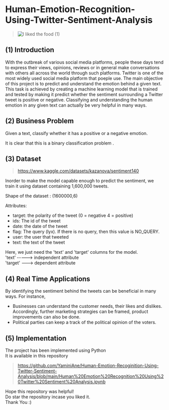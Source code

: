 # Human-Emotion-Recognition-Using-Twitter-Sentiment-Analysis

> ![I liked the food (1)](https://user-images.githubusercontent.com/83130336/188488944-4e879e77-0c56-4bb8-bf83-844e2fcdca7d.jpg)

## (1) Introduction
With the outbreak of various social media platforms, people these days tend to
express their views, opinions, reviews
or in general make conversations with others all across the world through such platforms. Twitter is one of the most 
widely used social media platform that poeple use. The main objective of this project is to predict and understand the emotion behind a given text. This task is achieved by creating a machine learning model that is trained and tested by making it predict whether the sentiment surrounding a Twitter tweet is positive or negative. Classifying and understanding the human emotion in any given text can actually be very helpful in many ways.

## (2) Business Problem
<p>Given a text, classify whether it has a positive or a negative emotion. </p>
It is clear that this is a binary classification problem .

## (3) Dataset
> https://www.kaggle.com/datasets/kazanova/sentiment140 </br>
<p> Inorder to make the model capable enough to predict the sentiment, we train it using  dataset containing 1,600,000 tweets. </p>

Shape of the dataset : (1600000,6)

Attributes:
- target: the polarity of the tweet (0 = negative 4 = positive)
- ids: The id of the tweet
- date: the date of the tweet
- flag: The query (lyx). If there is no query, then this value is NO_QUERY.
- user: the user that tweeted 
- text: the text of the tweet 
<p> Here, we just need the 'text' and 'target' columns for the model.</br>
'text' -----> independent attribute </br>
'target' ---> dependent attribute </p>

## (4) Real Time Applications
By identifying the sentiment behind the tweets can be beneficial in many ways. For instance,
- Businesses can understand the customer needs, their likes and dislikes.
  Accordingly, further marketing strategies can be framed, product improvements can also be done.
- Political parties can keep a track of the political opinion of the voters.
    
## (5) Implementation
The project has been implemented using Python </br>
It is available in this repository </br>
> https://github.com/YaminiAne/Human-Emotion-Recoginition-Using-Twitter-Sentiment-Analysis/blob/main/Human%20Emotion%20Recognition%20Using%20Twitter%20Sentiment%20Analysis.ipynb </br>

Hope this repository was helpful! </br>
Do star the repository incase you liked it. </br>
Thank You :)
